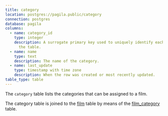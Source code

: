 ```yaml
---
title: category
location: postgres://pagila.public/category
connection: postgres
database: pagila
columns:
  - name: category_id
    type: integer
    description: A surrogate primary key used to uniquely identify each category in
      the table.
  - name: name
    type: text
    description: The name of the category.
  - name: last_update
    type: timestamp with time zone
    description: When the row was created or most recently updated.
table_type: table
---
```

The `category` table lists the categories that can be assigned to a film.

The category table is joined to the [film](/postgres/pagila/film) table by means of the [film_category](/postgres/pagila/film_category) table.


